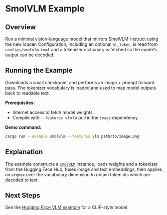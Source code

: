 # SmolVLM Example

## Overview

Run a minimal vision-language model that mirrors SmolVLM-Instruct using the new loader. Configuration, including an optional
`hf_token`, is read from `configs/smolvlm.toml` and a tokenizer dictionary is fetched so the model's output can be decoded.

## Running the Example

Downloads a small checkpoint and performs an image + prompt forward pass. The tokenizer vocabulary is loaded and used to map
model outputs back to readable text.

**Prerequisites:**

- Internet access to fetch model weights.
- Compile with `--features vlm` to pull in the `image` dependency.

**Demo command:**

```bash
cargo run --example smolvlm --features vlm path/to/image.png
```

## Explanation

The example constructs a [`SmolVLM`](../../src/models/smolvlm.rs) instance, loads weights and a tokenizer from the Hugging Face Hub, fuses image and text embeddings, then applies an `argmax` over the vocabulary dimension to obtain token ids which are decoded to text.

## Next Steps

See the [Hugging Face VLM example](hf_vlm.md) for a CLIP-style model.


